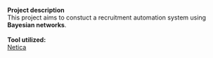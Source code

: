 <b>Project description</b>
<br>
This project aims to constuct a recruitment automation system using <b>Bayesian networks</b>.
<br><br>
<b>Tool utilized:</b>
<br><a href="https://www.norsys.com/netica.html">Netica</a>
